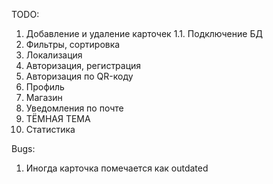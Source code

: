 TODO:

1. Добавление и удаление карточек
   1.1. Подключение БД
2. Фильтры, сортировка
3. Локализация
4. Авторизация, регистрация
5. Авторизация по QR-коду
6. Профиль
7. Магазин
8. Уведомления по почте
9. ТЁМНАЯ ТЕМА
10. Статистика

Bugs:

1. Иногда карточка помечается как outdated
